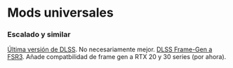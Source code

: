 # Mods universales

### Escalado y similar
[Última versión de DLSS](https://www.techpowerup.com/download/nvidia-dlss-dll/). No necesariamente mejor.
[DLSS Frame-Gen a FSR3](https://github.com/Nukem9/dlssg-to-fsr3). Añade compatbilidad de frame gen a RTX 20 y 30 series (por ahora).